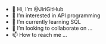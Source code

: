 - 👋 Hi, I’m @JiriGitHub
- 👀 I’m interested in API programming 
- 🌱 I’m currently learning SQL
- 💞️ I’m looking to collaborate on ...
- 📫 How to reach me ...

<!---
JiriGitHub/JiriGitHub is a ✨ special ✨ repository because its `README.md` (this file) appears on your GitHub profile.
You can click the Preview link to take a look at your changes.
--->
